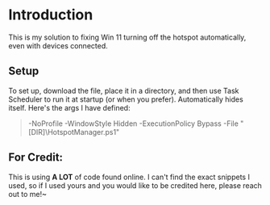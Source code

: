 # Introduction
This is my solution to fixing Win 11 turning off the hotspot automatically, even with devices connected.

## Setup
To set up, download the file, place it in a directory, and then use Task Scheduler to run it at startup (or when you prefer). Automatically hides itself. Here's the args I have defined:
>  -NoProfile -WindowStyle Hidden -ExecutionPolicy Bypass -File "[DIR]\HotspotManager.ps1"

## For Credit:
This is using **A LOT** of code found online. I can't find the exact snippets I used, so if I used yours and you would like to be credited here, please reach out to me!~
